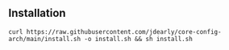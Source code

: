 ## Installation
```
curl https://raw.githubusercontent.com/jdearly/core-config-arch/main/install.sh -o install.sh && sh install.sh
```
